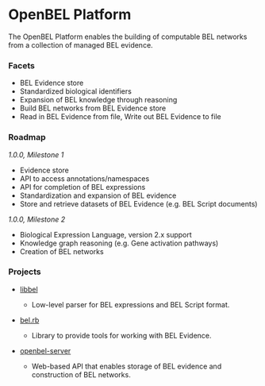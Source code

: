 # OpenBEL Platform

The OpenBEL Platform enables the building of computable BEL networks from a collection of managed BEL evidence.

### Facets

- BEL Evidence store
- Standardized biological identifiers
- Expansion of BEL knowledge through reasoning
- Build BEL networks from BEL Evidence store
- Read in BEL Evidence from file, Write out BEL Evidence to file

### Roadmap

*1.0.0, Milestone 1*

- Evidence store
- API to access annotations/namespaces
- API for completion of BEL expressions
- Standardization and expansion of BEL evidence
- Store and retrieve datasets of BEL Evidence (e.g. BEL Script documents)

*1.0.0, Milestone 2*

- Biological Expression Language, version 2.x support
- Knowledge graph reasoning (e.g. Gene activation pathways)
- Creation of BEL networks

### Projects

- [libbel](https://github.com/OpenBEL/libbel)
  - Low-level parser for BEL expressions and BEL Script format.

- [bel.rb](https://github.com/OpenBEL/bel.rb)
  - Library to provide tools for working with BEL Evidence.

- [openbel-server](https://github.com/OpenBEL/openbel-server)
  - Web-based API that enables storage of BEL evidence and construction of BEL networks.

